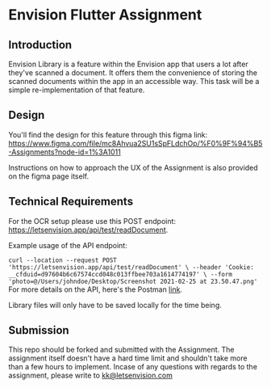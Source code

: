 # Envision Flutter Assignment

## Introduction
Envision Library is a feature within the Envision app that users a lot after they've scanned a document. It offers them the convenience of storing the scanned documents within the app in an accessible way. This task will be a simple re-implementation of that feature.

## Design
You'll find the design for this feature through this figma link:  https://www.figma.com/file/mc8Ahvua2SU1sSpFLdchOp/%F0%9F%94%B5-Assignments?node-id=1%3A1011

Instructions on how to approach the UX of the Assignment is also provided on the figma page itself.

## Technical Requirements

For the OCR setup please use this POST endpoint: https://letsenvision.app/api/test/readDocument.

Example usage of the API endpoint:

`curl --location --request POST 'https://letsenvision.app/api/test/readDocument' \ --header 'Cookie: __cfduid=d97604b6c67574ccd048c013ffbee703a1614774197' \ --form 'photo=@/Users/johndoe/Desktop/Screenshot 2021-02-25 at 23.50.47.png'`
For more details on the API, here's the Postman [link](https://www.getpostman.com/collections/771c175ea7a0e2db34b9).



Library files will only have to be saved locally for the time being.



## Submission
This repo should be forked and submitted with the Assignment. The assignment itself doesn't have a hard time limit and shouldn't take more than a few hours to implement. Incase of any questions with regards to the assignment, please write to kk@letsenvision.com
